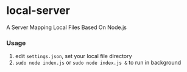 # local-server
A Server Mapping Local Files Based On Node.js

### Usage

1. edit `settings.json`, set your local file directory
2. `sudo node index.js` or `sudo node index.js &` to run in background
